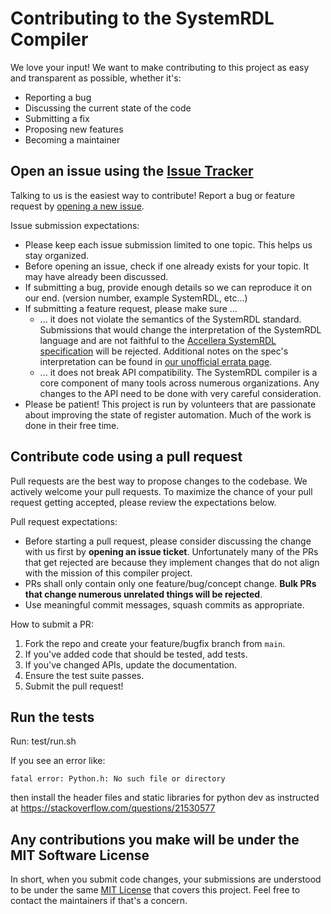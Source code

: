 # Contributing to the SystemRDL Compiler
We love your input! We want to make contributing to this project as easy and
transparent as possible, whether it's:

- Reporting a bug
- Discussing the current state of the code
- Submitting a fix
- Proposing new features
- Becoming a maintainer


## Open an issue using the [Issue Tracker](https://github.com/SystemRDL/systemrdl-compiler/issues)
Talking to us is the easiest way to contribute! Report a bug or feature request by
[opening a new issue](https://github.com/SystemRDL/systemrdl-compiler/issues).

Issue submission expectations:
* Please keep each issue submission limited to one topic. This helps us stay organized.
* Before opening an issue, check if one already exists for your topic. It may have already been discussed.
* If submitting a bug, provide enough details so we can reproduce it on our end. (version number, example SystemRDL, etc...)
* If submitting a feature request, please make sure ...
    * ... it does not violate the semantics of the SystemRDL standard.
      Submissions that would change the interpretation of the SystemRDL language
      and are not faithful to the [Accellera SystemRDL specification](http://accellera.org/downloads/standards/systemrdl) will be rejected.
      Additional notes on the spec's interpretation can be found in [our unofficial errata page](https://systemrdl-compiler.readthedocs.io/en/latest/dev_notes/rdl_spec_errata.html).
    * ... it does not break API compatibility. The SystemRDL compiler is a core
      component of many tools across numerous organizations. Any changes to the
      API need to be done with very careful consideration.
* Please be patient! This project is run by volunteers that are passionate about
  improving the state of register automation. Much of the work is done in their free time.


## Contribute code using a pull request
Pull requests are the best way to propose changes to the codebase. We actively
welcome your pull requests. To maximize the chance of your pull request getting accepted,
please review the expectations below.

Pull request expectations:
* Before starting a pull request, please consider discussing the change with us
  first by **opening an issue ticket**. Unfortunately many of the PRs that get rejected
  are because they implement changes that do not align with the  mission of this
  compiler project.
* PRs shall only contain only one feature/bug/concept change. **Bulk PRs that change numerous unrelated things will be rejected**.
* Use meaningful commit messages, squash commits as appropriate.

How to submit a PR:
1. Fork the repo and create your feature/bugfix branch from `main`.
2. If you've added code that should be tested, add tests.
3. If you've changed APIs, update the documentation.
4. Ensure the test suite passes.
5. Submit the pull request!

## Run the tests
Run: test/run.sh

If you see an error like:
```
fatal error: Python.h: No such file or directory
```
then install the header files and static libraries for python dev as instructed
at https://stackoverflow.com/questions/21530577

## Any contributions you make will be under the MIT Software License
In short, when you submit code changes, your submissions are understood to be
under the same [MIT License](http://choosealicense.com/licenses/mit/) that
covers this project. Feel free to contact the maintainers if that's a concern.
